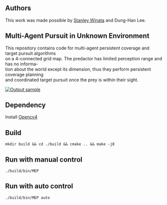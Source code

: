 ## Authors
This work was made possible by [Stanley Winata](https://github.com/stanleywinata) and Dung-Han Lee.

## Multi-Agent Pursuit in Unknown Environment 
This repository contains code for multi-agent persistent coverage and target pursuit algorithms  
on a 4-connected grid map. The predactor has limited perception range and has no informa-  
tion about the world except its dimension, thus they perform persistent coverage planning  
and coordinated target pursuit once the prey is within their sight.

[![Output sample](https://media.giphy.com/media/Rfk5DFsDIDOHGf7HlK/giphy.gif)](https://youtu.be/N6bs6yq623Y)

## Dependency 
Install [Opencv4](https://docs.opencv.org/master/d7/d9f/tutorial_linux_install.html)

## Build
    mkdir build && cd ./build && cmake .. && make -j8

## Run with manual control
    ./build/bin/MEP

## Run with auto control
    ./build/bin/MEP auto

  
